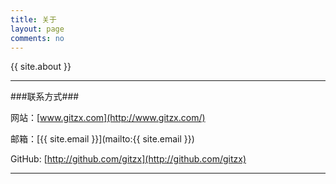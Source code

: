 ```yaml
---
title: 关于
layout: page
comments: no
---
```


{{ site.about }}

----

###联系方式###

网站：[www.gitzx.com](http://www.gitzx.com/)

邮箱：[{{ site.email }}](mailto:{{ site.email }})

GitHub: [http://github.com/gitzx](http://github.com/gitzx)

----

